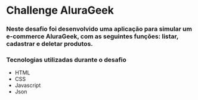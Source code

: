 # Challenge AluraGeek

### Neste desafio foi desenvolvido uma aplicação para simular um e-commerce AluraGeek, com as seguintes funções: listar, cadastrar e deletar produtos.

### Tecnologias utilizadas durante o desafio

 - HTML
 - CSS
 - Javascript
 - Json
